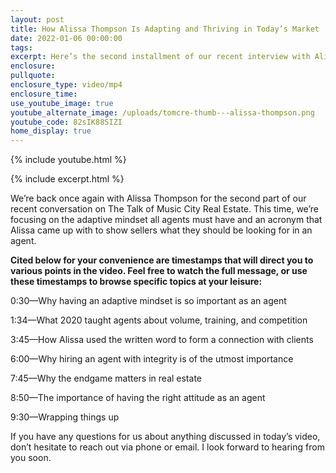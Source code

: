 ```yaml
---
layout: post
title: How Alissa Thompson Is Adapting and Thriving in Today’s Market
date: 2022-01-06 00:00:00
tags:
excerpt: Here’s the second installment of our recent interview with Alissa Thompson.
enclosure:
pullquote:
enclosure_type: video/mp4
enclosure_time:
use_youtube_image: true
youtube_alternate_image: /uploads/tomcre-thumb---alissa-thompson.png
youtube_code: 82sIK88SIZI
home_display: true
---
```

{% include youtube.html %}

{% include excerpt.html %}

We’re back once again with Alissa Thompson for the second part of our recent conversation on The Talk of Music City Real Estate. This time, we’re focusing on the adaptive mindset all agents must have and an acronym that Alissa came up with to show sellers what they should be looking for in an agent.

**Cited below for your convenience are timestamps that will direct you to various points in the video. Feel free to watch the full message, or use these timestamps to browse specific topics at your leisure:**

0:30—Why having an adaptive mindset is so important as an agent

1:34—What 2020 taught agents about volume, training, and competition

3:45—How Alissa used the written word to form a connection with clients

6:00—Why hiring an agent with integrity is of the utmost importance

7:45—Why the endgame matters in real estate

8:50—The importance of having the right attitude as an agent

9:30—Wrapping things up

If you have any questions for us about anything discussed in today’s video, don’t hesitate to reach out via phone or email. I look forward to hearing from you soon.
